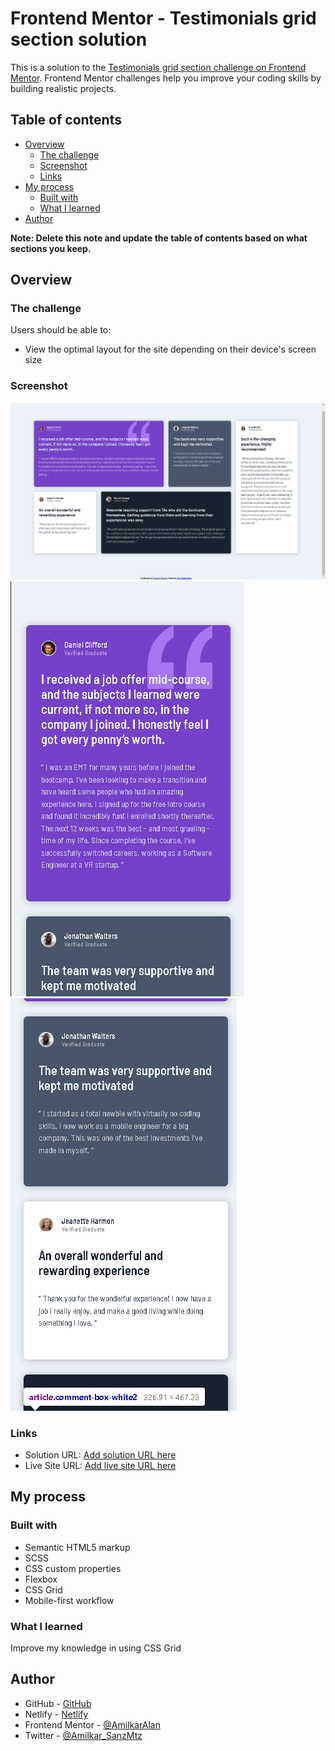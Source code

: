 # Frontend Mentor - Testimonials grid section solution

This is a solution to the [Testimonials grid section challenge on Frontend Mentor](https://www.frontendmentor.io/challenges/testimonials-grid-section-Nnw6J7Un7). Frontend Mentor challenges help you improve your coding skills by building realistic projects. 

## Table of contents

- [Overview](#overview)
  - [The challenge](#the-challenge)
  - [Screenshot](#screenshot)
  - [Links](#links)
- [My process](#my-process)
  - [Built with](#built-with)
  - [What I learned](#what-i-learned)
- [Author](#author)

**Note: Delete this note and update the table of contents based on what sections you keep.**

## Overview

### The challenge

Users should be able to:

- View the optimal layout for the site depending on their device's screen size

### Screenshot

![Desktop](./design/screenshot-desktop.png)
![Mobile](./design/screenshot-mobile.png)
![Mobile](./design/screenshot-mobile2.png)



### Links

- Solution URL: [Add solution URL here](https://your-solution-url.com)
- Live Site URL: [Add live site URL here](https://comments-grid-design.netlify.app)

## My process

### Built with

- Semantic HTML5 markup
- SCSS
- CSS custom properties
- Flexbox
- CSS Grid
- Mobile-first workflow

### What I learned

Improve my knowledge in using CSS Grid


## Author

- GitHub - [GitHub](https://github.com/AmilkarAlan)
- Netlify - [Netlify](https://app.netlify.com/teams/amilkaralan/overview)
- Frontend Mentor - [@AmilkarAlan](https://www.frontendmentor.io/profile/AmilkarAlan)
- Twitter - [@Amilkar_SanzMtz](https://twitter.com/Amilkar_SanzMtz)

